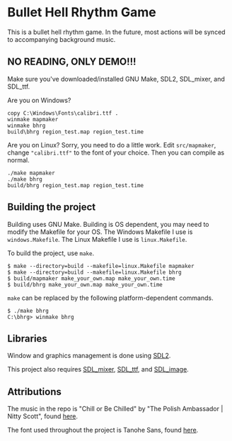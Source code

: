 # Bullet Hell Rhythm Game

This is a bullet hell rhythm game. In the future, most actions will be synced to accompanying background music.

## NO READING, ONLY DEMO!!!

Make sure you've downloaded/installed GNU Make, SDL2, SDL_mixer, and SDL_ttf.

Are you on Windows?

```
copy C:\Windows\Fonts\calibri.ttf .
winmake mapmaker
winmake bhrg
build\bhrg region_test.map region_test.time
```

Are you on Linux? Sorry, you need to do a little work. Edit `src/mapmaker`, change `"calibri.ttf"` to the font of your choice. Then you can compile as normal.

```
./make mapmaker
./make bhrg
build/bhrg region_test.map region_test.time
```

## Building the project

Building uses GNU Make.
Building is OS dependent, you may need to modify the Makefile for your OS. The Windows Makefile I use is `windows.Makefile`. The Linux Makefile I use is `linux.Makefile`.

To build the project, use `make`.

```
$ make --directory=build --makefile=linux.Makefile mapmaker
$ make --directory=build --makefile=linux.Makefile bhrg
$ build/mapmaker make_your_own.map make_your_own.time
$ build/bhrg make_your_own.map make_your_own.time
```

`make` can be replaced by the following platform-dependent commands.

```
$ ./make bhrg
C:\bhrg> winmake bhrg
```

## Libraries

Window and graphics management is done using [SDL2](https://www.libsdl.org/).

This project also requires [SDL\_mixer](https://www.libsdl.org/projects/SDL_mixer/), [SDL\_ttf](https://www.libsdl.org/projects/SDL_ttf/), and [SDL\_image](https://www.libsdl.org/projects/SDL_image/).

## Attributions

The music in the repo is "Chill or Be Chilled" by "The Polish Ambassador | Nitty Scott", found [here](https://freemusicarchive.org/music/The_Polish_Ambassador__Nitty_Scott).

The font used throughout the project is Tanohe Sans, found [here](https://fontlibrary.org/en/font/tanohe-sans).
